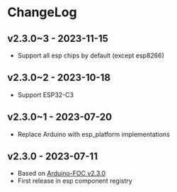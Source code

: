 # ChangeLog

## v2.3.0~3 - 2023-11-15

* Support all esp chips by default (except esp8266)

## v2.3.0~2 - 2023-10-18

* Support ESP32-C3

## v2.3.0~1 - 2023-07-20

* Replace Arduino with esp_platform implementations

## v2.3.0 - 2023-07-11

* Based on [Arduino-FOC v2.3.0](https://github.com/simplefoc/Arduino-FOC/releases/tag/v2.3.0)
* First release in esp component registry
